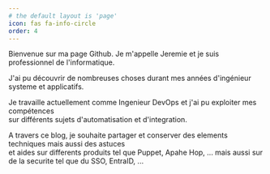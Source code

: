 ```yaml
---
# the default layout is 'page'
icon: fas fa-info-circle
order: 4
---
```

Bienvenue sur ma page Github.
Je m'appelle Jeremie et je suis professionnel de l'informatique.

J'ai pu découvrir de nombreuses choses durant mes années d'ingénieur systeme et applicatifs.

Je travaille actuellement comme Ingenieur DevOps et j'ai pu exploiter mes compétences<br>
sur différents sujets d'automatisation et d'integration. 

A travers ce blog, je souhaite partager et conserver des elements techniques mais aussi
des astuces<br> et aides sur differents produits tel que Puppet, Apahe Hop, ... mais aussi
sur de la securite tel que du SSO, EntraID, ...
